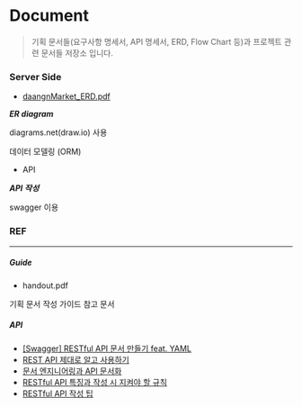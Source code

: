 # Document

> 기획 문서들(요구사항 명세서, API 명세서, ERD, Flow Chart 등)과 프로젝트 관련 문서들 저장소 입니다.



### Server Side

- [daangnMarket_ERD.pdf](https://drive.google.com/file/d/1TvEjF-br9pVrfvFrRG61F4PXCGU7BbIk/view?usp=sharing)

***ER diagram***

diagrams.net(draw.io) 사용

데이터 모델링 (ORM)

- API

***API 작성***

swagger 이용



### REF

---

##### Guide

- handout.pdf

기획 문서 작성 가이드 참고 문서

##### API

- [[Swagger] RESTful API 문서 만들기 feat. YAML](https://sanghaklee.tistory.com/50)
- [REST API 제대로 알고 사용하기](https://meetup.toast.com/posts/92)
- [문서 엔지니어링과 API 문서화](https://engineering.linecorp.com/ko/blog/document-engineering-api-documentation/#)
- [RESTful API 특징과 작성 시 지켜야 할 규칙](https://otrodevym.tistory.com/entry/RESTful-API-작성-시-지켜야-할-규칙)
- [RESTful API 작성 팁](https://im-nc2u.tistory.com/entry/RESTful-API-%EB%AA%A8%EB%B2%94-%EC%82%AC%EB%A1%80)